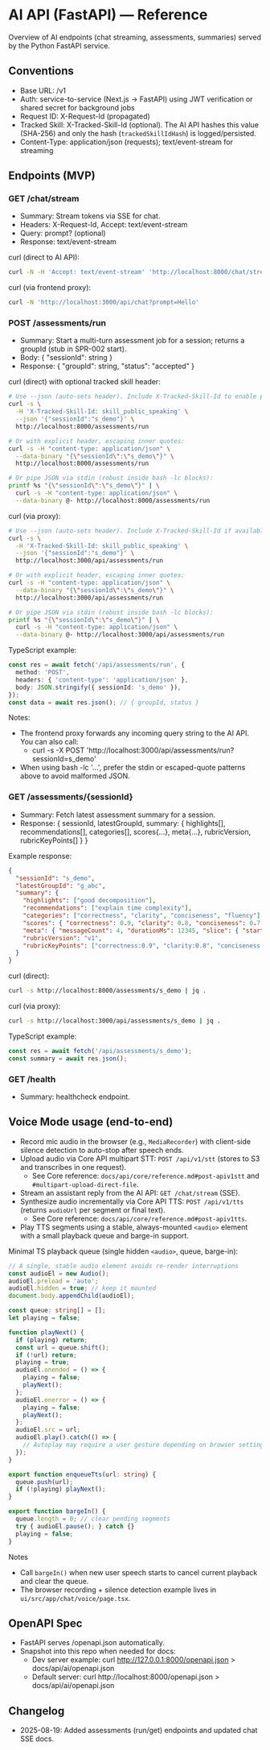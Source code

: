 # AI API (FastAPI) — Reference

Overview of AI endpoints (chat streaming, assessments, summaries) served by the Python FastAPI service.

## Conventions
- Base URL: /v1
- Auth: service-to-service (Next.js → FastAPI) using JWT verification or shared secret for background jobs
- Request ID: X-Request-Id (propagated)
- Tracked Skill: X-Tracked-Skill-Id (optional). The AI API hashes this value (SHA-256) and only the hash (`trackedSkillIdHash`) is logged/persisted.
- Content-Type: application/json (requests); text/event-stream for streaming

## Endpoints (MVP)

### GET /chat/stream
- Summary: Stream tokens via SSE for chat.
- Headers: X-Request-Id, Accept: text/event-stream
- Query: prompt? (optional)
- Response: text/event-stream

curl (direct to AI API):
```bash
curl -N -H 'Accept: text/event-stream' 'http://localhost:8000/chat/stream?prompt=Hello'
```

curl (via frontend proxy):
```bash
curl -N 'http://localhost:3000/api/chat?prompt=Hello'
```

### POST /assessments/run
- Summary: Start a multi-turn assessment job for a session; returns a groupId (stub in SPR-002 start).
- Body: { "sessionId": string }
- Response: { "groupId": string, "status": "accepted" }

curl (direct) with optional tracked skill header:
```bash
# Use --json (auto-sets header). Include X-Tracked-Skill-Id to enable privacy-preserving correlation:
curl -s \
  -H 'X-Tracked-Skill-Id: skill_public_speaking' \
  --json '{"sessionId":"s_demo"}' \
  http://localhost:8000/assessments/run

# Or with explicit header, escaping inner quotes:
curl -s -H "content-type: application/json" \
  --data-binary "{\"sessionId\":\"s_demo\"}" \
  http://localhost:8000/assessments/run

# Or pipe JSON via stdin (robust inside bash -lc blocks):
printf %s "{\"sessionId\":\"s_demo\"}" | \
  curl -s -H "content-type: application/json" \
  --data-binary @- http://localhost:8000/assessments/run
```

curl (via proxy):
```bash
# Use --json (auto-sets header). Include X-Tracked-Skill-Id if available:
curl -s \
  -H 'X-Tracked-Skill-Id: skill_public_speaking' \
  --json '{"sessionId":"s_demo"}' \
  http://localhost:3000/api/assessments/run

# Or with explicit header, escaping inner quotes:
curl -s -H "content-type: application/json" \
  --data-binary "{\"sessionId\":\"s_demo\"}" \
  http://localhost:3000/api/assessments/run

# Or pipe JSON via stdin (robust inside bash -lc blocks):
printf %s "{\"sessionId\":\"s_demo\"}" | \
  curl -s -H "content-type: application/json" \
  --data-binary @- http://localhost:3000/api/assessments/run
```

TypeScript example:
```ts
const res = await fetch('/api/assessments/run', {
  method: 'POST',
  headers: { 'content-type': 'application/json' },
  body: JSON.stringify({ sessionId: 's_demo' }),
});
const data = await res.json(); // { groupId, status }
```

Notes:
- The frontend proxy forwards any incoming query string to the AI API. You can also call:
  - curl -s -X POST 'http://localhost:3000/api/assessments/run?sessionId=s_demo'
- When using bash -lc '...', prefer the stdin or escaped-quote patterns above to avoid malformed JSON.

### GET /assessments/{sessionId}
- Summary: Fetch latest assessment summary for a session.
- Response: { sessionId, latestGroupId, summary: { highlights[], recommendations[], categories[], scores{...}, meta{...}, rubricVersion, rubricKeyPoints[] } }

Example response:

```json
{
  "sessionId": "s_demo",
  "latestGroupId": "g_abc",
  "summary": {
    "highlights": ["good decomposition"],
    "recommendations": ["explain time complexity"],
    "categories": ["correctness", "clarity", "conciseness", "fluency"],
    "scores": { "correctness": 0.9, "clarity": 0.8, "conciseness": 0.7, "fluency": 0.85 },
    "meta": { "messageCount": 4, "durationMs": 12345, "slice": { "startIndex": 0, "endIndex": 3 } },
    "rubricVersion": "v1",
    "rubricKeyPoints": ["correctness:0.9", "clarity:0.8", "conciseness:0.7", "fluency:0.85"]
  }
}
```

curl (direct):
```bash
curl -s http://localhost:8000/assessments/s_demo | jq .
```

curl (via proxy):
```bash
curl -s http://localhost:3000/api/assessments/s_demo | jq .
```

TypeScript example:
```ts
const res = await fetch('/api/assessments/s_demo');
const summary = await res.json();
```

### GET /health
- Summary: healthcheck endpoint.

## Voice Mode usage (end-to-end)

- Record mic audio in the browser (e.g., `MediaRecorder`) with client-side silence detection to auto-stop after speech ends.
- Upload audio via Core API multipart STT: `POST /api/v1/stt` (stores to S3 and transcribes in one request).
  - See Core reference: `docs/api/core/reference.md#post-apiv1stt` and `#multipart-upload-direct-file`.
- Stream an assistant reply from the AI API: `GET /chat/stream` (SSE).
- Synthesize audio incrementally via Core API TTS: `POST /api/v1/tts` (returns `audioUrl` per segment or final text).
  - See Core reference: `docs/api/core/reference.md#post-apiv1tts`.
- Play TTS segments using a stable, always-mounted `<audio>` element with a small playback queue and barge-in support.

Minimal TS playback queue (single hidden `<audio>`, queue, barge-in):

```ts
// A single, stable audio element avoids re-render interruptions
const audioEl = new Audio();
audioEl.preload = 'auto';
audioEl.hidden = true; // keep it mounted
document.body.appendChild(audioEl);

const queue: string[] = [];
let playing = false;

function playNext() {
  if (playing) return;
  const url = queue.shift();
  if (!url) return;
  playing = true;
  audioEl.onended = () => {
    playing = false;
    playNext();
  };
  audioEl.onerror = () => {
    playing = false;
    playNext();
  };
  audioEl.src = url;
  audioEl.play().catch(() => {
    // Autoplay may require a user gesture depending on browser settings
  });
}

export function enqueueTts(url: string) {
  queue.push(url);
  if (!playing) playNext();
}

export function bargeIn() {
  queue.length = 0; // clear pending segments
  try { audioEl.pause(); } catch {}
  playing = false;
}
```

Notes
- Call `bargeIn()` when new user speech starts to cancel current playback and clear the queue.
- The browser recording + silence detection example lives in `ui/src/app/chat/voice/page.tsx`.

## OpenAPI Spec
- FastAPI serves /openapi.json automatically.
- Snapshot into this repo when needed for docs:
  - Dev server example: curl http://127.0.0.1:8000/openapi.json > docs/api/ai/openapi.json
  - Default server: curl http://localhost:8000/openapi.json > docs/api/ai/openapi.json

## Changelog
- 2025-08-19: Added assessments (run/get) endpoints and updated chat SSE docs.
